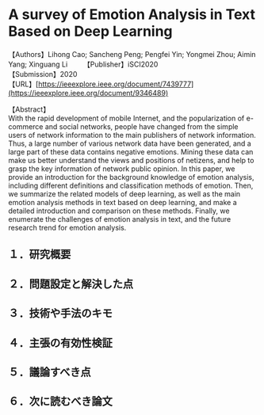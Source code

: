 # A survey of Emotion Analysis in Text Based on Deep Learning

【Authors】Lihong Cao; Sancheng Peng; Pengfei Yin; Yongmei Zhou; Aimin Yang; Xinguang Li　　
【Publisher】iSCI2020  
【Submission】2020  
【URL】[https://ieeexplore.ieee.org/document/7439777](https://ieeexplore.ieee.org/document/9346489)  

【Abstract】  
With the rapid development of mobile Internet, and the popularization of e-commerce and social networks, people have changed from the simple users of network information to the main publishers of network information. Thus, a large number of various network data have been generated, and a large part of these data contains negative emotions. Mining these data can make us better understand the views and positions of netizens, and help to grasp the key information of network public opinion. In this paper, we provide an introduction for the background knowledge of emotion analysis, including different definitions and classification methods of emotion. Then, we summarize the related models of deep learning, as well as the main emotion analysis methods in text based on deep learning, and make a detailed introduction and comparison on these methods. Finally, we enumerate the challenges of emotion analysis in text, and the future research trend for emotion analysis.

## １．研究概要
## ２．問題設定と解決した点
## ３．技術や手法のキモ
## ４．主張の有効性検証
## ５．議論すべき点
## ６．次に読むべき論文
